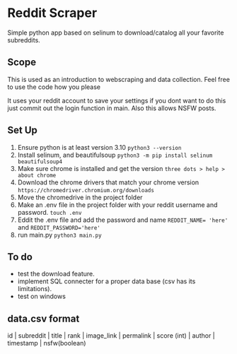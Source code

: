# Reddit Scraper
Simple python app based on selinum to download/catalog all your favorite subreddits.


## Scope 
This is used as an introduction to webscraping and data collection. Feel free to use the code how you please


It uses your reddit account to save your settings if you dont want to do this just commit out the login function in main. Also this allows NSFW posts.


## Set Up
1. Ensure python is at least version 3.10 ```python3 --version```
2. Install selinum, and beautifulsoup ```python3 -m pip install selinum beautifulsoup4 ```
3. Make sure chrome is installed and get the version ```three dots > help > about chrome ```
4. Download the chrome drivers that match your chrome version ```https://chromedriver.chromium.org/downloads```
5. Move the chromedrive in the project folder
6. Make an .env file in the project folder with your reddit username and password. ```touch .env```
7. Eddit the .env file and add the password and name ```REDDIT_NAME= 'here'``` and ```REDDIT_PASSWORD='here'```
9. run main.py ```python3 main.py```

## To do 
* test the download feature.
* implement SQL connecter for a proper data base (csv has its limitations).
* test on windows 


## data.csv format
id | subreddit | title | rank | image_link | permalink | score (int) | author | timestamp | nsfw(boolean)
















